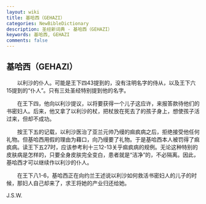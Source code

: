```yaml
---
layout: wiki
title: 基哈西（GEHAZI）
categories: NewBibleDictionary
description: 圣经新词典 - 基哈西（GEHAZI）
keywords: 基哈西, GEHAZI
comments: false
---
```


## 基哈西（GEHAZI）

　　以利沙的仆人。可能是王下四43提到的，没有注明名字的侍从，以及王下六15提到的“仆人”。只有三处圣经特别提到他的名字。

　　在王下四，他向以利沙提议，以将要获得一个儿子这应许，来报答款待他们的书密妇人。后来，他又拿了以利沙的杖，把杖放在死去了的孩子身上，想使孩子活过来，但却不成功。

　　按王下五的记载，以利沙医治了亚兰元帅乃缦的痲疯病之后，拒绝接受他任何礼物。但基哈西用假的理由为藉口，向乃缦要了礼物。于是基哈西本人被罚得了痲疯病。读王下五27时，应该参考利十三12-13关乎痲疯病的规例。无论这种特别的皮肤病是怎样的，只要全身皮肤完全变白，患者就是“洁净”的，不必隔离。因此，基哈西才可以继续作以利沙的仆人。

　　在王下八1-6，基哈西正在向约兰王述说以利沙如何救活书密妇人的儿子的时候，那妇人自己却来了，求王将她的产业归还给她。

J.S.W.






